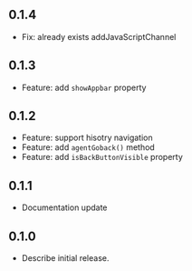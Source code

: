 ## 0.1.4

* Fix: already exists addJavaScriptChannel

## 0.1.3

* Feature: add `showAppbar` property

## 0.1.2

* Feature: support hisotry navigation
* Feature: add `agentGoback()` method
* Feature: add `isBackButtonVisible` property

## 0.1.1

* Documentation update

## 0.1.0

* Describe initial release.
